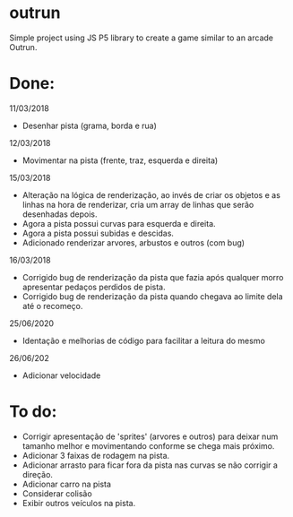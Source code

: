 # outrun
Simple project using JS P5 library to create a game similar to an arcade Outrun.


Done:
==========
11/03/2018
- Desenhar pista (grama, borda e rua)

12/03/2018
- Movimentar na pista (frente, traz, esquerda e direita)

15/03/2018
- Alteração na lógica de renderização, ao invés de criar os objetos e as linhas na hora
	de renderizar, cria um array de linhas que serão desenhadas depois.
- Agora a pista possui curvas para esquerda e direita.
- Agora a pista possui subidas e descidas.
- Adicionado renderizar arvores, arbustos e outros (com bug)

16/03/2018
- Corrigido bug de renderização da pista que fazia após qualquer morro apresentar pedaços
	perdidos de pista.
- Corrigido bug de renderização da pista quando chegava ao limite dela até o recomeço.

25/06/2020
- Identação e melhorias de código para facilitar a leitura do mesmo

26/06/202
- Adicionar velocidade

To do:
======
- Corrigir apresentação de 'sprites' (arvores e outros) para deixar num tamanho melhor e
	movimentando conforme se chega mais próximo.
- Adicionar 3 faixas de rodagem na pista.
- Adicionar arrasto para ficar fora da pista nas curvas se não corrigir a direção.
- Adicionar carro na pista
- Considerar colisão
- Exibir outros veículos na pista.
